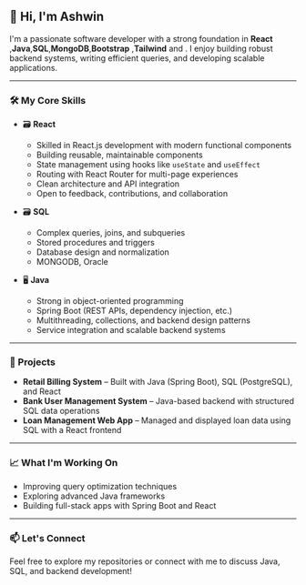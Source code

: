## 👋 Hi, I'm Ashwin

I'm a passionate software developer with a strong foundation in **React** ,**Java**,**SQL**,**MongoDB**,**Bootstrap** ,**Tailwind** and . I enjoy building robust backend systems, writing efficient queries, and developing scalable applications.

---

### 🛠️ My Core Skills

- 🗃️ **React**
  - Skilled in React.js development with modern functional components  
  - Building reusable, maintainable components  
  - State management using hooks like `useState` and `useEffect`  
  - Routing with React Router for multi-page experiences  
  - Clean architecture and API integration  
  - Open to feedback, contributions, and collaboration  

- 🗃️ **SQL**
  - Complex queries, joins, and subqueries  
  - Stored procedures and triggers  
  - Database design and normalization  
  - MONGODB, Oracle  

- 🖥️ **Java**
  - Strong in object-oriented programming  
  - Spring Boot (REST APIs, dependency injection, etc.)  
  - Multithreading, collections, and backend design patterns  
  - Service integration and scalable backend systems  

---

### 🚀 Projects

- **Retail Billing System** – Built with Java (Spring Boot), SQL (PostgreSQL), and React  
- **Bank User Management System** – Java-based backend with structured SQL data operations  
- **Loan Management Web App** – Managed and displayed loan data using SQL with a React frontend  

---

### 📈 What I'm Working On

- Improving query optimization techniques  
- Exploring advanced Java frameworks  
- Building full-stack apps with Spring Boot and React  

---

### 📫 Let's Connect

Feel free to explore my repositories or connect with me to discuss Java, SQL, and backend development!
